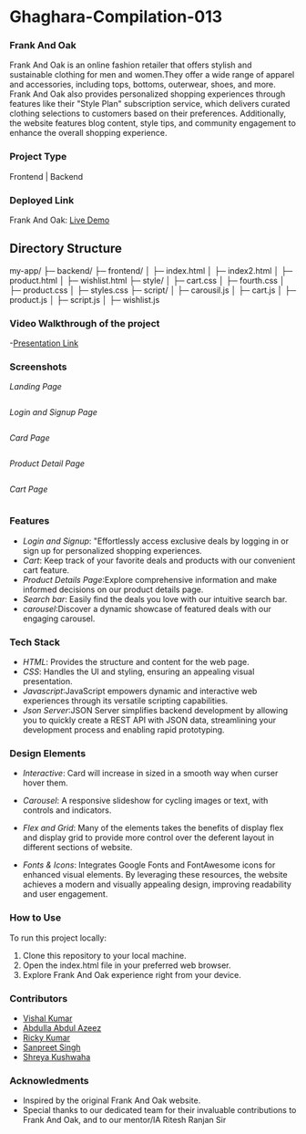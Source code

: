 # Ghaghara-Compilation-013

### Frank And Oak

Frank And Oak is an online fashion retailer that offers stylish and sustainable clothing for men and women.They offer a wide range of apparel and accessories, including tops, bottoms, outerwear, shoes, and more. Frank And Oak also provides personalized shopping experiences through features like their "Style Plan" subscription service, which delivers curated clothing selections to customers based on their preferences. Additionally, the website features blog content, style tips, and community engagement to enhance the overall shopping experience.

### Project Type

Frontend | Backend

### Deployed Link

Frank And Oak: [Live Demo]()

## Directory Structure
my-app/
├─ backend/
├─ frontend/
│ ├─ index.html
│ ├─ index2.html
│ ├─ product.html
│ ├─ wishlist.html
├─ style/
│ ├─ cart.css
│ ├─ fourth.css
│ ├─ product.css
│ ├─ styles.css
├─ script/
│ ├─ carousil.js
│ ├─ cart.js
│ ├─ product.js
│ ├─ script.js
│ ├─ wishlist.js
     
### Video Walkthrough of the project

-[Presentation Link](https://youtu.be/zu-94FmTdys)

### Screenshots

*Landing Page*

<img src="/Ghaghara-Compilation-013/Website image/Landing Page.jpg" alt="">


*Login and Signup Page*

  <img src="/Ghaghara-Compilation-013/Website image/Sign up .jpg" alt="">


*Card Page*

<img src="/Ghaghara-Compilation-013/Website image/Product Page.jpg" alt="">

*Product Detail Page*


<img src="/Ghaghara-Compilation-013/Website image/Product Details.jpg" alt="">

*Cart Page*


<img src="/Ghaghara-Compilation-013/Website image/Add to cart.jpg" alt="">


### Features

- *Login and Signup*: "Effortlessly access exclusive deals by logging in or sign up for personalized shopping experiences.
- *Cart*: Keep track of your favorite deals and products with our convenient cart feature.
- *Product Details Page*:Explore comprehensive information and make informed decisions on our product details page.
- *Search bar*: Easily find the deals you love with our intuitive search bar.
- *carousel*:Discover a dynamic showcase of featured deals with our engaging carousel.

### Tech Stack

- *HTML*: Provides the structure and content for the web page.
- *CSS*: Handles the UI and styling, ensuring an appealing visual presentation.
- *Javascript*:JavaScript empowers dynamic and interactive web experiences through its versatile scripting capabilities.
- *Json Server*:JSON Server simplifies backend development by allowing you to quickly create a REST API with JSON data, streamlining your development process and enabling rapid prototyping.

### Design Elements

- *Interactive*: Card will increase in sized in a smooth way when curser hover them.

- *Carousel*: A responsive slideshow for cycling images or text, with controls and indicators.

- *Flex and Grid*: Many of the elements takes the benefits of display flex and display grid to provide more control over the deferent layout in different sections of website.

- *Fonts & Icons*: Integrates Google Fonts and FontAwesome icons for enhanced visual elements. By leveraging these resources, the website achieves a modern and visually appealing design, improving readability and user engagement.


### How to Use

To run this project locally:

1. Clone this repository to your local machine.
2. Open the index.html file in your preferred web browser.
3. Explore Frank And Oak experience right from your device.

### Contributors

- [Vishal Kumar](https://github.com/uk70)
- [Abdulla Abdul Azeez](https://github.com/Abdullaabdulazeez)
- [Ricky Kumar](https://github.com/Rickykumar010)
- [Sanpreet Singh](https://github.com/Sanpreet0415)
- [Shreya Kushwaha](https://github.com/shreya-kushwaha40)

### Acknowledments

- Inspired by the original Frank And Oak website.
- Special thanks to our dedicated team for their invaluable contributions to Frank And Oak, and to our mentor/IA Ritesh Ranjan Sir












